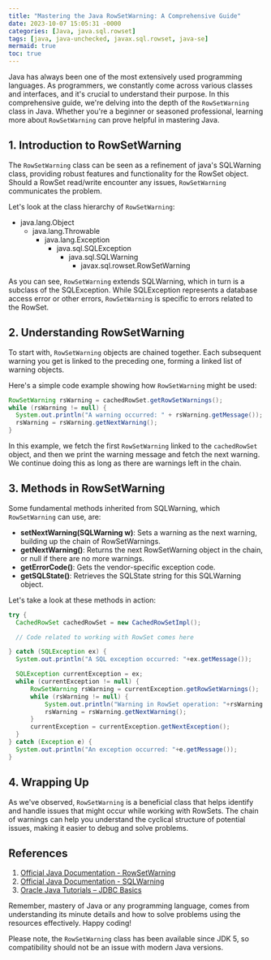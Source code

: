 ```yaml
---
title: "Mastering the Java RowSetWarning: A Comprehensive Guide"
date: 2023-10-07 15:05:31 -0000
categories: [Java, java.sql.rowset]
tags: [java, java-unchecked, javax.sql.rowset, java-se]
mermaid: true
toc: true
---
```



Java has always been one of the most extensively used programming languages. As programmers, we constantly come across various classes and interfaces, and it's crucial to understand their purpose. In this comprehensive guide, we're delving into the depth of the `RowSetWarning` class in Java. Whether you're a beginner or seasoned professional, learning more about `RowSetWarning` can prove helpful in mastering Java.

## 1. Introduction to RowSetWarning

The `RowSetWarning` class can be seen as a refinement of java's SQLWarning class, providing robust features and functionality for the RowSet object. Should a RowSet read/write encounter any issues, `RowSetWarning` communicates the problem.

Let's look at the class hierarchy of `RowSetWarning`:

- java.lang.Object
   - java.lang.Throwable
      - java.lang.Exception
         - java.sql.SQLException
            - java.sql.SQLWarning
               - javax.sql.rowset.RowSetWarning

As you can see, `RowSetWarning` extends SQLWarning, which in turn is a subclass of the SQLException. While SQLException represents a database access error or other errors, `RowSetWarning` is specific to errors related to the RowSet.

## 2. Understanding RowSetWarning

To start with, `RowSetWarning` objects are chained together. Each subsequent warning you get is linked to the preceding one, forming a linked list of warning objects.

Here's a simple code example showing how `RowSetWarning` might be used:

```java
RowSetWarning rsWarning = cachedRowSet.getRowSetWarnings();
while (rsWarning != null) {
  System.out.println("A warning occurred: " + rsWarning.getMessage());
  rsWarning = rsWarning.getNextWarning();
}
```
In this example, we fetch the first `RowSetWarning` linked to the `cachedRowSet` object, and then we print the warning message and fetch the next warning. We continue doing this as long as there are warnings left in the chain.

## 3. Methods in RowSetWarning

Some fundamental methods inherited from SQLWarning, which `RowSetWarning` can use, are:

- **setNextWarning(SQLWarning w)**: Sets a warning as the next warning, building up the chain of RowSetWarnings.
- **getNextWarning()**: Returns the next RowSetWarning object in the chain, or null if there are no more warnings.
- **getErrorCode()**: Gets the vendor-specific exception code.
- **getSQLState()**: Retrieves the SQLState string for this SQLWarning object.

Let's take a look at these methods in action:

```java
try {
  CachedRowSet cachedRowSet = new CachedRowSetImpl();

  // Code related to working with RowSet comes here

} catch (SQLException ex) {
  System.out.println("A SQL exception occurred: "+ex.getMessage());

  SQLException currentException = ex;
  while (currentException != null) {
      RowSetWarning rsWarning = currentException.getRowSetWarnings();
      while (rsWarning != null) {
          System.out.println("Warning in RowSet operation: "+rsWarning.getMessage());
          rsWarning = rsWarning.getNextWarning();
      }
      currentException = currentException.getNextException();
  }
} catch (Exception e) {
  System.out.println("An exception occurred: "+e.getMessage());
}
```

## 4. Wrapping Up

As we've observed, `RowSetWarning` is a beneficial class that helps identify and handle issues that might occur while working with RowSets. The chain of warnings can help you understand the cyclical structure of potential issues, making it easier to debug and solve problems.

## References

1. [Official Java Documentation - RowSetWarning](https://docs.oracle.com/javase/7/docs/api/javax/sql/rowset/RowSetWarning.html)
2. [Official Java Documentation - SQLWarning](https://docs.oracle.com/javase/7/docs/api/java/sql/SQLWarning.html)
3. [Oracle Java Tutorials – JDBC Basics](https://docs.oracle.com/javase/tutorial/jdbc/basics/index.html)

Remember, mastery of Java or any programming language, comes from understanding its minute details and how to solve problems using the resources effectively. Happy coding!

Please note, the `RowSetWarning` class has been available since JDK 5, so compatibility should not be an issue with modern Java versions.